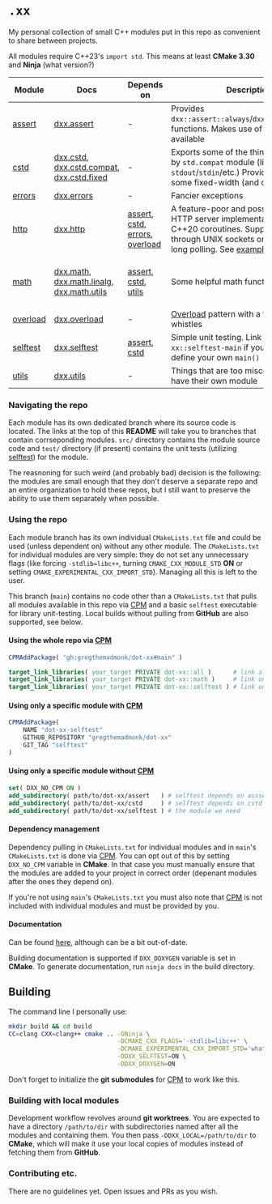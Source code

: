 # `.xx`

My personal collection of small C++ modules put in this repo as convenient to
share between projects.

All modules require C++23's `import std`. This means at least __CMake 3.30__ and
__Ninja__ (what version?)

|Module|Docs|Depends on|Description|Included by default|
|---|---|---|---|---|
|[assert](https://github.com/GregTheMadMonk/dot-xx/tree/assert)| [dxx.assert](https://gregthemadmonk.github.io/dot-xx/module__dxx_8assert.html) | - | Provides `dxx::assert::always`/`dxx::assert::debug` functions. Makes use of `<stacktrace>` if available | Yes |
|[cstd](https://github.com/GregTheMadMonk/dot-xx/tree/cstd)| [dxx.cstd](https://gregthemadmonk.github.io/dot-xx/module__dxx_8cstd.html), [dxx.cstd.compat](https://gregthemadmonk.github.io/dot-xx/module__dxx_8cstd_8compat.html), [dxx.cstd.fixed](https://gregthemadmonk.github.io/dot-xx/module__dxx_8cstd_8fixed.html) | - | Exports some of the things not provided by `std.compat` module (like `stdout`/`stdin`/etc.) Provides aliases for some fixed-width (and other) types | Yes |
|[errors](https://github.com/GregTheMadMonk/dot-xx/tree/errors)| [dxx.errors](https://gregthemadmonk.github.io/dot-xx/module__dxx_8errors.html) | - | Fancier exceptions | Yes |
|[http](https://github.com/GregTheMadMonk/dot-xx/tree/http)| [dxx.http](https://gregthemadmonk.github.io/dot-xx/module__dxx_8http.html) | [assert](https://github.com/GregTheMadMonk/dot-xx/tree/assert), [cstd](https://github.com/GregTheMadMonk/dot-xx/tree/cstd), [errors](https://github.com/GregTheMadMonk/dot-xx/tree/errors), [overload](https://github.com/GregTheMadMonk/dot-xx/tree/overload) | A feature-poor and possibly incomplete HTTP server implementation built with C++20 coroutines. Supports networking through UNIX sockets only. Supports long polling. See [example](https://github.com/GregTheMadMonk/dot-xx/blob/http/example/main.cc). | No. Set `DXX_WITH_HTTP` CMake option to `ON` to include |
|[math](https://github.com/GregTheMadMonk/dot-xx/tree/math)| [dxx.math](https://gregthemadmonk.github.io/dot-xx/module__dxx_8math.html), [dxx.math.linalg](https://gregthemadmonk.github.io/dot-xx/module__dxx_8math_8linalg.html), [dxx.math.utils](https://gregthemadmonk.github.io/dot-xx/module__dxx_8math_8utils.html) | [assert](https://github.com/GregTheMadMonk/dot-xx/tree/assert), [cstd](https://github.com/GregTheMadMonk/dot-xx/tree/cstd), [utils](https://github.com/GregTheMadMonk/dot-xx/tree/utils) | Some helpful math functions | No. Set `DXX_WITH_MATH` CMake option to `ON` to include |
|[overload](https://github.com/GregTheMadMonk/dot-xx/tree/overload)| [dxx.overload](https://gregthemadmonk.github.io/dot-xx/module__dxx_8overload.html) | - | [Overload](https://www.cppstories.com/2019/02/2lines3featuresoverload.html/) pattern with a few bells and whistles | Yes |
|[selftest](https://github.com/GregTheMadMonk/dot-xx/tree/selftest)| [dxx.selftest](https://gregthemadmonk.github.io/dot-xx/module__dxx_8selftest.html) | [assert](https://github.com/GregTheMadMonk/dot-xx/tree/assert), [cstd](https://github.com/GregTheMadMonk/dot-xx/tree/cstd) | Simple unit testing. Link against `dot-xx::selftest-main` if you don't need to define your own `main()` | Yes |
|[utils](https://github.com/GregTheMadMonk/dot-xx/tree/utils)| [dxx.utils](https://gregthemadmonk.github.io/dot-xx/module__dxx_8utils.html) | - | Things that are too miscellaneous to have their own module | Yes |

### Navigating the repo

Each module has its own dedicated branch where its source code is located.
The links at the top of this __README__ will take you to branches that contain
corrseponding modules. `src/` directory contains the module source code and
`test/` directory (if present) contains the unit tests (utilizing
[selftest](https://github.com/GregTheMadMonk/dot-xx/tree/selftest)) for the
module.

The reasnoning for such weird (and probably bad) decision is the following:
the modules are small enough that they don't deserve a separate repo and an
entire organization to hold these repos, but I still want to preserve the
ability to use them separately when possible.

### Using the repo

Each module branch has its own individual `CMakeLists.txt` file and could
be used (unless dependent on) without any other module. The `CMakeLists.txt`
for individual modules are very simple: they do not set any unnecessary flags
(like forcing `-stdlib=libc++`, turning `CMAKE_CXX_MODULE_STD` __ON__ or setting
`CMAKE_EXPERIMENTAL_CXX_IMPORT_STD`). Managing all this is left to the user.

This branch (`main`) contains no code other than a `CMakeLists.txt` that pulls
all modules available in this repo via [CPM](https://github.com/cpm-cmake/CPM.cmake)
and a basic `selftest` executable for library unit-testing.
Local builds without pulling from __GitHub__ are also supported, see below.

#### Using the whole repo via [CPM](https://github.com/cpm-cmake/CPM.cmake)

```cmake
CPMAddPackage( "gh:gregthemadmonk/dot-xx#main" )

target_link_libraries( your_target PRIVATE dot-xx::all )      # link all modules (except selftest)
target_link_libraries( your_target PRIVATE dot-xx::math )     # link only math and required
target_link_libraries( your_target PRIVATE dot-xx::selftest ) # link only selftest and required
```

#### Using only a specific module with [CPM](https://github.com/cpm-cmake/CPM.cmake)

```cmake
CPMAddPackage(
    NAME "dot-xx-selftest"
    GITHUB_REPOSITORY "gregthemadmonk/dot-xx"
    GIT_TAG "selftest"
)
```

#### Using only a specific module without [CPM](https://github.com/cpm-cmake/CPM.cmake)

```cmake
set( DXX_NO_CPM ON )
add_subdirectory( path/to/dot-xx/assert   ) # selftest depends on asssert
add_subdirectory( path/to/dot-xx/cstd     ) # selftest depends on cstd
add_subdirectory( path/to/dot-xx/selftest ) # the module we need
```

#### Dependency management

Dependency pulling in `CMakeLists.txt` for individual modules and in `main`'s
`CMakeLists.txt` is done via [CPM](https://github.com/cpm-cmake/CPM.cmake).
You can opt out of this by setting `DXX_NO_CPM` variable in __CMake__.
In that case you must manually ensure that the modules are added to your project
in correct order (depenant modules after the ones they depend on).

If you're not using `main`'s `CMakeLists.txt` you must also note that
[CPM](https://github.com/cpm-cmake/CPM.cmake) is not included with individual
modules and must be provided by you.

#### Documentation

Can be found [here](https://gregthemadmonk.github.io/dot-xx/),
although can be a bit out-of-date.

Building documentation is supported if `DXX_DOXYGEN` variable is set in
__CMake__. To generate documentation, run `ninja docs` in the build directory.

## Building

The command line I personally use:
```sh
mkdir build && cd build
CC=clang CXX=clang++ cmake .. -GNinja \
                              -DCMAKE_CXX_FLAGS='-stdlib=libc++' \
                              -DCMAKE_EXPERIMENTAL_CXX_IMPORT_STD='whatever-the-feature-test-value-is-now' \
                              -DDXX_SELFTEST=ON \
                              -DDXX_DOXYGEN=ON
```

Don't forget to initialize the __git submodules__ for
[CPM](https://github.com/cpm-cmake/CPM.cmake) to work like this.

### Building with local modules

Development workflow revolves around __git worktrees__. You are expected to have
a directory `/path/to/dir` with subdirectories named after all the modules and
containing them. You then pass `-DDXX_LOCAL=/path/to/dir` to __CMake__,
which will make it use your local copies of modules instead of fetching them
from __GitHub__.

### Contributing etc.

There are no guidelines yet. Open issues and PRs as you wish.
